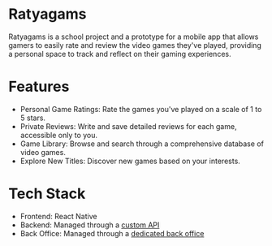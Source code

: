 # Ratyagams

Ratyagams is a school project and a prototype for a mobile app that allows gamers to easily rate and review the video games they've played, providing a personal space to track and reflect on their gaming experiences.

# Features

- Personal Game Ratings: Rate the games you've played on a scale of 1 to 5 stars.
- Private Reviews: Write and save detailed reviews for each game, accessible only to you.
- Game Library: Browse and search through a comprehensive database of video games.
- Explore New Titles: Discover new games based on your interests.

# Tech Stack
- Frontend: React Native
- Backend: Managed through a [custom API](https://github.com/Umdromil14/APIProject)
- Back Office: Managed through a [dedicated back office](https://github.com/Umdromil14/backoffice)
